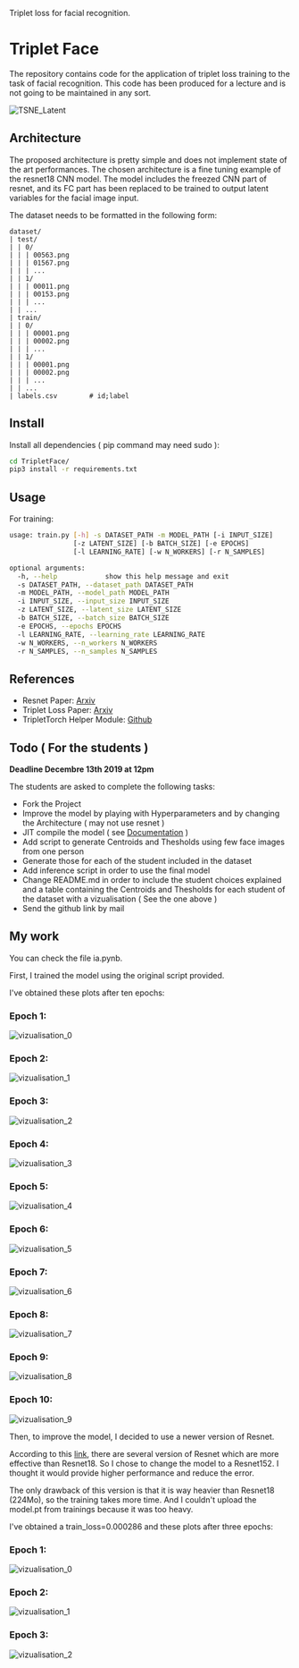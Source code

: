 Triplet loss for facial recognition.

# Triplet Face

The repository contains code for the application of triplet loss training to the
task of facial recognition. This code has been produced for a lecture and is not
going to be maintained in any sort.

![TSNE_Latent](TSNE_Latent.png)

## Architecture

The proposed architecture is pretty simple and does not implement state of the
art performances. The chosen architecture is a fine tuning example of the
resnet18 CNN model. The model includes the freezed CNN part of resnet, and its
FC part has been replaced to be trained to output latent variables for the
facial image input.

The dataset needs to be formatted in the following form:
```
dataset/
| test/
| | 0/
| | | 00563.png
| | | 01567.png
| | | ...
| | 1/
| | | 00011.png
| | | 00153.png
| | | ...
| | ...
| train/
| | 0/
| | | 00001.png
| | | 00002.png
| | | ...
| | 1/
| | | 00001.png
| | | 00002.png
| | | ...
| | ...
| labels.csv        # id;label
```

## Install

Install all dependencies ( pip command may need sudo ):
```bash
cd TripletFace/
pip3 install -r requirements.txt
```

## Usage

For training:
```bash
usage: train.py [-h] -s DATASET_PATH -m MODEL_PATH [-i INPUT_SIZE]
                [-z LATENT_SIZE] [-b BATCH_SIZE] [-e EPOCHS]
                [-l LEARNING_RATE] [-w N_WORKERS] [-r N_SAMPLES]

optional arguments:
  -h, --help            show this help message and exit
  -s DATASET_PATH, --dataset_path DATASET_PATH
  -m MODEL_PATH, --model_path MODEL_PATH
  -i INPUT_SIZE, --input_size INPUT_SIZE
  -z LATENT_SIZE, --latent_size LATENT_SIZE
  -b BATCH_SIZE, --batch_size BATCH_SIZE
  -e EPOCHS, --epochs EPOCHS
  -l LEARNING_RATE, --learning_rate LEARNING_RATE
  -w N_WORKERS, --n_workers N_WORKERS
  -r N_SAMPLES, --n_samples N_SAMPLES
```

## References

* Resnet Paper: [Arxiv](https://arxiv.org/pdf/1512.03385.pdf)
* Triplet Loss Paper: [Arxiv](https://arxiv.org/pdf/1503.03832.pdf)
* TripletTorch Helper Module: [Github](https://github.com/TowardHumanizedInteraction/TripletTorch)

## Todo ( For the students )

**Deadline Decembre 13th 2019 at 12pm**

The students are asked to complete the following tasks:
* Fork the Project
* Improve the model by playing with Hyperparameters and by changing the Architecture ( may not use resnet )
* JIT compile the model ( see [Documentation](https://pytorch.org/docs/stable/jit.html#torch.jit.trace) )
* Add script to generate Centroids and Thesholds using few face images from one person
* Generate those for each of the student included in the dataset
* Add inference script in order to use the final model
* Change README.md in order to include the student choices explained and a table containing the Centroids and Thesholds for each student of the dataset with a vizualisation ( See the one above )
* Send the github link by mail

## My work

You can check the file ia.pynb.


First, I trained the model using the original script provided.

I've obtained these plots after ten epochs:

### Epoch 1:
![vizualisation_0](tripletface/model/vizualisation_0.png)

### Epoch 2:
![vizualisation_1](tripletface/model/vizualisation_1.png)

### Epoch 3:
![vizualisation_2](tripletface/model/vizualisation_2.png)

### Epoch 4:
![vizualisation_3](tripletface/model/vizualisation_3.png)

### Epoch 5:
![vizualisation_4](tripletface/model/vizualisation_4.png)

### Epoch 6:
![vizualisation_5](tripletface/model/vizualisation_5.png)

### Epoch 7:
![vizualisation_6](tripletface/model/vizualisation_6.png)

### Epoch 8:
![vizualisation_7](tripletface/model/vizualisation_7.png)

### Epoch 9:
![vizualisation_8](tripletface/model/vizualisation_8.png)

### Epoch 10:
![vizualisation_9](tripletface/model/vizualisation_9.png)

Then, to improve the model, I decided to use a newer version of Resnet.

According to this [link](https://pytorch.org/docs/stable/torchvision/models.html), there are several version of Resnet which are more effective than Resnet18. So I chose to change the model to a Resnet152. I thought it would provide higher performance and reduce the error.

The only drawback of this version is that it is way heavier than Resnet18 (224Mo), so the training takes more time. And I couldn't upload the model.pt from trainings because it was too heavy.

I've obtained a train_loss=0.000286 and these plots after three epochs:

### Epoch 1:
![vizualisation_0](tripletface/model2/vizualisation_0.png)

### Epoch 2:
![vizualisation_1](tripletface/model2/vizualisation_1.png)

### Epoch 3:
![vizualisation_2](tripletface/model2/vizualisation_2.png)
